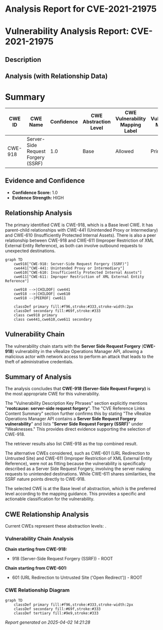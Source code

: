 # Analysis Report for CVE-2021-21975

# Vulnerability Analysis Report: CVE-2021-21975

## Description



## Analysis (with Relationship Data)

# Summary
| CWE ID | CWE Name | Confidence | CWE Abstraction Level | CWE Vulnerability Mapping Label | CWE-Vulnerability Mapping Notes |
|---|---|---|---|---|---|
| CWE-918 | Server-Side Request Forgery (SSRF) | 1.0 | Base | Allowed | Primary CWE |

## Evidence and Confidence

*   **Confidence Score:** 1.0
*   **Evidence Strength:** HIGH

## Relationship Analysis
The primary identified CWE is CWE-918, which is a Base level CWE. It has parent-child relationships with CWE-441 (Unintended Proxy or Intermediary) and CWE-610 (Insufficiently Protected Internal Assets). There is also a peer relationship between CWE-918 and CWE-611 (Improper Restriction of XML External Entity Reference), as both can involve outbound requests to unexpected destinations.

```mermaid
graph TD
    cwe918["CWE-918: Server-Side Request Forgery (SSRF)"]
    cwe441["CWE-441: Unintended Proxy or Intermediary"]
    cwe610["CWE-610: Insufficiently Protected Internal Assets"]
    cwe611["CWE-611: Improper Restriction of XML External Entity Reference"]
    
    cwe918 -->|CHILDOF| cwe441
    cwe918 -->|CHILDOF| cwe610
    cwe918 --|PEEROF| cwe611
    
    classDef primary fill:#f96,stroke:#333,stroke-width:2px
    classDef secondary fill:#69f,stroke:#333
    class cwe918 primary
    class cwe441,cwe610,cwe611 secondary
```

## Vulnerability Chain
The vulnerability chain starts with the **Server Side Request Forgery** (**CWE-918**) vulnerability in the vRealize Operations Manager API, allowing a malicious actor with network access to perform an attack that leads to the theft of administrative credentials.

## Summary of Analysis
The analysis concludes that **CWE-918 (Server-Side Request Forgery)** is the most appropriate CWE for this vulnerability.

The "Vulnerability Description Key Phrases" section explicitly mentions "**rootcause:** **server-side request forgery**". The "CVE Reference Links Content Summary" section further confirms this by stating "The vRealize Operations Manager API contains a **Server Side Request Forgery vulnerability**" and lists "**Server Side Request Forgery (SSRF)**" under "Weaknesses." This provides direct evidence supporting the selection of CWE-918.

The retriever results also list CWE-918 as the top combined result.

The alternative CWEs considered, such as CWE-601 (URL Redirection to Untrusted Site) and CWE-611 (Improper Restriction of XML External Entity Reference), were not as fitting because the vulnerability is specifically described as a Server Side Request Forgery, involving the server making requests to unintended destinations. While CWE-611 shares similarities, the SSRF nature points directly to CWE-918.

The selected CWE is at the Base level of abstraction, which is the preferred level according to the mapping guidance. This provides a specific and actionable classification for the vulnerability.


## CWE Relationship Analysis

Current CWEs represent these abstraction levels: .


### Vulnerability Chain Analysis

**Chain starting from CWE-918:**
- 918 (Server-Side Request Forgery (SSRF)) - ROOT


**Chain starting from CWE-601:**
- 601 (URL Redirection to Untrusted Site ('Open Redirect')) - ROOT



### CWE Relationship Diagram

```mermaid
graph TD
    classDef primary fill:#f96,stroke:#333,stroke-width:2px
    classDef secondary fill:#69f,stroke:#333
    classDef tertiary fill:#9e9,stroke:#333
```



*Report generated on 2025-04-02 14:21:28*
